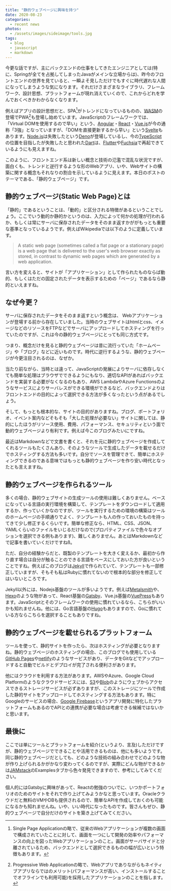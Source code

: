 ```yaml
---
title: "静的ウェブページに興味を持つ"
date: 2020-08-23
categories: 
  - recent news
photos:
  - /assets/images/sideimage/tools.jpg
tags:
  - blog
  - javascript
  - markdown
---
```


今更な話ですが、主にバックエンドの仕事をしてきたエンジニアとしては(特に、Springが全てを占拠してしまったJavaがメインな立場からは)、昨今のフロントエンドの世界を見ていると、一瞬よそ見しただけでもすぐに時代遅れな人間になってしまうような気になります。それだけさまざまなライブラリ、フレームワーク、設計思想、プラットフォームが現れ消えていくので、これからどれを学んでおくべきかわからなくなります。

例えばアプリの設計思想だと、SPA[^1]がトレンドになっているものの、[WASM](https://webassembly.org)の登場でPWA[^2]も登場し始めています。JavaScriptのフレームワークでは、「Virtual DOMを使用するので早い」という、[Angular](https://angular.io)・[React](https://reactjs.org)・[Vue.js](https://vuejs.org)が今の通称「3強」となっていますが、「DOMを直接更新するから早い」という[Svelte](https://svelte.dev)もあります。[Node.js](https://nodejs.org)は失敗したという[Deno](https://deno.land)が登場しているし、今の[TypeScript](https://www.typescriptlang.org)の位置を目指したが失敗したと思われた[Dart](https://dart.dev)は、[Flutter](https://flutter.dev)や[Fuchsia](https://fuchsia.dev)で再起できているようにも見えますね。

このように、フロントエンド系は新しい概念と技術の氾濫で混乱な状況ですが、面白くも、トレンドと逆行するような形のWebアプリ、いや、Webサイトの構築に関する概念もそれなりの割合を示しているように見えます。本日のポストのテーマである、「静的ウェブページ」です。

## 静的ウェブページ(Static Web Page)とは

「静的」であるということは、「動的」と区分される特徴があるということでしょう。ここでいう動的か静的かというのは、入力によって何かの処理が行われるか、もしくは常にサーバに保存されたデータをそのまま返すかががもっとも重要な基準となっているようです。例えばWikipediaでは以下のように定義しています。

> A static web page (sometimes called a flat page or a stationary page) is a web page that is delivered to the user's web browser exactly as stored, in contrast to dynamic web pages which are generated by a web application.

言い方を変えると、サイトが「アプリケーション」として作られたものならば動的、もしくはただの固定されたデータを表示するための「ページ」であるなら静的といえますね。

## なぜ今更？

サーバに保存されたデータをそのまま返すという概念は、 Webアプリケーションが登場する前から存在していました。当時のウェブサイトはhtmlとcss、イメージなどのリソースをFTPなどでサーバにアップロードしてホスティングを行っていたのですが、これは今の静的ウェブページにとっても同じ方式です。

つまり、概念だけを見ると静的ウェブページは昔に流行っていた「ホームページ」や「ブログ」などに近いものです。時代に逆行するような、静的ウェブページが今更注目されるのは、なぜか。

当たり前ながら、当時とは違って、JavaScriptの発展によりサーバに依存しなくても簡単な処理はブラウザでできるようにもなり、適切なAPIがあればバックエンドを実装する必要がなくなるのもあり、AWS LambdaやAzure Functionsのようなサービスによりサーバレスができる環境ができるなど、バックエンドよりはフロントエンドの目的によって選択できる方法が多くなったという点があるでしょう。

そして、もっとも根本的な、サイトの目的がありますね。ブログ、ポートフォリオ、イベント案内などそもそも「大した処理が必要ない」サイトに関しては、静的にしたほうがリソース使用、費用、パフォーマンス、セキュリティという面で動的ウェブページより有利です。例えば今このブログみたいにですね。

最近はMarkdownなどで文書を書くと、それを元に静的ウェブページを作成してくれるツールもたくさんあり、そのようなツールで生成したデータを載せるだけでホスティングする方法も多いです。自分でソースを管理できて、簡単にホスティングできるのである意味ではもっとも静的ウェブページを作り安い時代となったとも言えますね。

## 静的ウェブページを作られるツール

多くの場合、静的ウェブサイトの生成ツールの使用は難しくありません。ベースになっている言語の実行環境を構築して、テンプレートをダウンロードして適用するか、作っていくかなのですが、ツールを実行するための環境の構築はツールのホームページの手順通りでよく、テンプレートも人の作っておいたものを持ってきて少し修正するくらいです。簡単な修正なら、HTML、CSS、JSON、YAMLくらいのファイルをいじるだけなので(プロパティファイルで色々なオプションを選択できる例もあります)、難しくありません。あとはMarkdownなどで記事を書いていくだけですねß。

ただ、自分の経験からだと、既製のテンプレートを大きく変えるか、最初から作り直す場合は自分が触ることのできる言語をベースにしておいた方が良いということですね。例えばこのブログは[Jekyll](https://jekyllrb.com)で作られていて、テンプレートも一部修正していますが、そもそも私はRubyに慣れてないので根本的な部分を修正してはいないところです。

Jekyll以外には、Nodejs基盤のツールが多いようです。例えば[Metalsmith](https://metalsmith.io)や、[Hexo](https://hexo.io)のような物があって、React基盤の[Gatsby](https://www.gatsbyjs.com)、Vue.js基盤の[VuePress](https://vuepress.vuejs.org)もあります。JavaScriptとそのフレームワークの使用に慣れているなら、こちらがいいかも知れませんね。他には、Go言語基盤の[Hugo](https://gohugo.io)もありますので、Goに慣れている方ならこちらを選択することもありですね。

## 静的ウェブページを載せられるプラットフォーム

ツールを使って、静的サイトを作ったら、次はホスティングが必要となりますね。静的ウェブページのホスティングの場合、このブログでも使用している[GitHub Pages](https://pages.github.com)や[netlify](https://www.netlify.com)のようなサービスがあり、データをGitなどでアップロードすると自動でビルドとデプロイが完了される便利さがあります。

他にはクラウドを利用する方法があります。AWSやAzure、Google Cloud Platformのようなクラウドサービスには、[S3](https://aws.amazon.com/s3)や[Blob](https://azure.microsoft.com/ja-jp/services/storage/blobs)のようにウェブからアクセスできるストレージサービスが必ずありますが、このストレージにツールで作成した静的サイトをアップロードしてホスティングする方法もあります。特にGoogleのサービスの場合、[Google Firebase](https://firebase.google.com)というアプリ開発に特化したプラットフォームもあるのでAPIとの連携が必要な場合は考慮できる候補ではないかと思います。

## 最後に

ここでは単にツールとプラットフォームを紹介(というより、言及)しただけですが、静的ウェブページでできることや活用できるものは、他にも多いようです。同じ静的ウェブページだとしても、どのような技術の組み合わせでどのような物が作り上げられるかがかなり変わってくるのですが、実際にどんな物ができるかは[JAMstack](https://jamstack.org)のExamplesタブから色々発見できますので、参考にしてみてください。

個人的にはGatsbyに興味があって、Reactの勉強のついでに、いつかポートフォリオのためのサイトをそれで作り上げてみようかなと思っています。Oracleクラウドだと無料のVMやDBも提供されるので、簡単なAPIを作成しておくのも可能になるかも知れませんね。いや、いい時代になったものです。皆さんもぜひ、静的ウェブページで自分だけのサイトを築き上げてみてください。

[^1]: Single Page Applicationの略で、従来のWebアプリケーションが複数の画面で構成されていたことに対して、画面を一つにして開発の効率やパフォーマンスの向上を図ったWebアプリケーションのこと。画面がサーバサイドと分離されているため、バックエンドとして選択できるものの幅が広いという特徴もあります。
[^2]: Progressive Web Applicationの略で、Webアプリでありながらもネイティブアプリならではのメリット(パフォーマンスが高い、インストールすることでオフラインでも利用可能)を採用したアプリケーションのことを指します。
